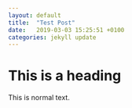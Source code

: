```yaml
---
layout: default
title:  "Test Post"
date:   2019-03-03 15:25:51 +0100
categories: jekyll update
---
```

# This is a heading

This is normal text.
